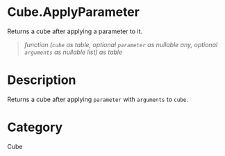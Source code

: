 ﻿# Cube.ApplyParameter
Returns a cube after applying a parameter to it.
> _function (<code>cube</code> as table, optional <code>parameter</code> as nullable any, optional <code>arguments</code> as nullable list) as table_
# Description 
Returns a cube after applying <code>parameter</code> with <code>arguments</code> to <code>cube</code>.

# Category 
Cube
